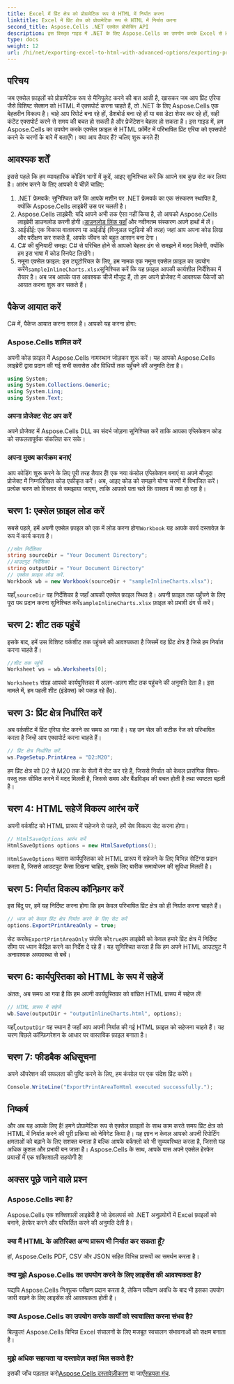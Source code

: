 ```yaml
---
title: Excel में प्रिंट क्षेत्र को प्रोग्रामेटिक रूप से HTML में निर्यात करना
linktitle: Excel में प्रिंट क्षेत्र को प्रोग्रामेटिक रूप से HTML में निर्यात करना
second_title: Aspose.Cells .NET एक्सेल प्रोसेसिंग API
description: इस विस्तृत गाइड में .NET के लिए Aspose.Cells का उपयोग करके Excel से HTML में एक विशिष्ट प्रिंट क्षेत्र को निर्यात करना सीखें। अपने डेटा प्रस्तुतिकरण को अनुकूलित करें।
type: docs
weight: 12
url: /hi/net/exporting-excel-to-html-with-advanced-options/exporting-print-area/
---
```

## परिचय
जब एक्सेल फ़ाइलों को प्रोग्रामेटिक रूप से मैनिपुलेट करने की बात आती है, खासकर जब आप प्रिंट एरिया जैसे विशिष्ट सेक्शन को HTML में एक्सपोर्ट करना चाहते हैं, तो .NET के लिए Aspose.Cells एक बेहतरीन विकल्प है। चाहे आप रिपोर्ट बना रहे हों, डैशबोर्ड बना रहे हों या बस डेटा शेयर कर रहे हों, सही कंटेंट एक्सपोर्ट करने से समय की बचत हो सकती है और प्रेजेंटेशन बेहतर हो सकता है। इस गाइड में, हम Aspose.Cells का उपयोग करके एक्सेल फ़ाइल से HTML फ़ॉर्मेट में परिभाषित प्रिंट एरिया को एक्सपोर्ट करने के चरणों के बारे में बताएँगे। क्या आप तैयार हैं? चलिए शुरू करते हैं!
## आवश्यक शर्तें
इससे पहले कि हम व्यावहारिक कोडिंग भागों में कूदें, आइए सुनिश्चित करें कि आपने सब कुछ सेट कर लिया है। आरंभ करने के लिए आपको ये चीज़ें चाहिए:
1. .NET फ्रेमवर्क: सुनिश्चित करें कि आपके मशीन पर .NET फ्रेमवर्क का एक संस्करण स्थापित है, क्योंकि Aspose.Cells लाइब्रेरी उस पर चलती है।
2.  Aspose.Cells लाइब्रेरी: यदि आपने अभी तक ऐसा नहीं किया है, तो आपको Aspose.Cells लाइब्रेरी डाउनलोड करनी होगी।[डाउनलोड लिंक यहाँ](https://releases.aspose.com/cells/net/) और नवीनतम संस्करण अपने हाथों में लें।
3. आईडीई: एक विकास वातावरण या आईडीई (विजुअल स्टूडियो की तरह) जहां आप अपना कोड लिख और परीक्षण कर सकते हैं, आपके जीवन को बहुत आसान बना देगा।
4. C# की बुनियादी समझ: C# से परिचित होने से आपको बेहतर ढंग से समझने में मदद मिलेगी, क्योंकि हम इस भाषा में कोड स्निपेट लिखेंगे।
5.  नमूना एक्सेल फ़ाइल: इस ट्यूटोरियल के लिए, हम नामक एक नमूना एक्सेल फ़ाइल का उपयोग करेंगे`sampleInlineCharts.xlsx`सुनिश्चित करें कि यह फ़ाइल आपकी कार्यशील निर्देशिका में तैयार है।
अब जब आपके पास आवश्यक चीजें मौजूद हैं, तो हम अपने प्रोजेक्ट में आवश्यक पैकेजों को आयात करना शुरू कर सकते हैं।
## पैकेज आयात करें
C# में, पैकेज आयात करना सरल है। आपको यह करना होगा:
### Aspose.Cells शामिल करें
अपनी कोड फ़ाइल में Aspose.Cells नामस्थान जोड़कर शुरू करें। यह आपको Aspose.Cells लाइब्रेरी द्वारा प्रदान की गई सभी क्लासेस और विधियों तक पहुँचने की अनुमति देता है।
```csharp
using System;
using System.Collections.Generic;
using System.Linq;
using System.Text;
```
### अपना प्रोजेक्ट सेट अप करें
अपने प्रोजेक्ट में Aspose.Cells DLL का संदर्भ जोड़ना सुनिश्चित करें ताकि आपका एप्लिकेशन कोड को सफलतापूर्वक संकलित कर सके।
### अपना मुख्य कार्यक्रम बनाएं
आप कोडिंग शुरू करने के लिए पूरी तरह तैयार हैं! एक नया कंसोल एप्लिकेशन बनाएं या अपने मौजूदा प्रोजेक्ट में निम्नलिखित कोड एकीकृत करें।
अब, आइए कोड को समझने योग्य चरणों में विभाजित करें। प्रत्येक चरण को विस्तार से समझाया जाएगा, ताकि आपको पता चले कि वास्तव में क्या हो रहा है।
## चरण 1: एक्सेल फ़ाइल लोड करें
 सबसे पहले, हमें अपनी एक्सेल फ़ाइल को एक में लोड करना होगा`Workbook` यह आपके कार्य दस्तावेज़ के रूप में कार्य करता है।
```csharp
//स्रोत निर्देशिका
string sourceDir = "Your Document Directory";
//आउटपुट निर्देशिका
string outputDir = "Your Document Directory"
// एक्सेल फ़ाइल लोड करें.
Workbook wb = new Workbook(sourceDir + "sampleInlineCharts.xlsx");
```
 यहाँ,`sourceDir` वह निर्देशिका है जहाँ आपकी एक्सेल फ़ाइल स्थित है। अपनी फ़ाइल तक पहुँचने के लिए पूरा पथ प्रदान करना सुनिश्चित करें`sampleInlineCharts.xlsx` फ़ाइल को प्रभावी ढंग से करें।
## चरण 2: शीट तक पहुंचें
इसके बाद, हमें उस विशिष्ट वर्कशीट तक पहुंचने की आवश्यकता है जिसमें वह प्रिंट क्षेत्र है जिसे हम निर्यात करना चाहते हैं।
```csharp
//शीट तक पहुंचें
Worksheet ws = wb.Worksheets[0];
```
`Worksheets` संग्रह आपको कार्यपुस्तिका में अलग-अलग शीट तक पहुंचने की अनुमति देता है। इस मामले में, हम पहली शीट (इंडेक्स) को पकड़ रहे हैं`0`). 
## चरण 3: प्रिंट क्षेत्र निर्धारित करें
अब वर्कशीट में प्रिंट एरिया सेट करने का समय आ गया है। यह उन सेल की सटीक रेंज को परिभाषित करता है जिन्हें आप एक्सपोर्ट करना चाहते हैं।
```csharp
// प्रिंट क्षेत्र निर्धारित करें.
ws.PageSetup.PrintArea = "D2:M20";
```
हम प्रिंट क्षेत्र को D2 से M20 तक के सेलों में सेट कर रहे हैं, जिससे निर्यात को केवल प्रासंगिक विषय-वस्तु तक सीमित करने में मदद मिलती है, जिससे समय और बैंडविड्थ की बचत होती है तथा स्पष्टता बढ़ती है।
## चरण 4: HTML सहेजें विकल्प आरंभ करें
अपनी वर्कशीट को HTML प्रारूप में सहेजने से पहले, हमें सेव विकल्प सेट करना होगा।
```csharp
// HtmlSaveOptions आरंभ करें
HtmlSaveOptions options = new HtmlSaveOptions();
```
`HtmlSaveOptions` क्लास कार्यपुस्तिका को HTML प्रारूप में सहेजने के लिए विभिन्न सेटिंग्स प्रदान करता है, जिससे आउटपुट कैसा दिखना चाहिए, इसके लिए बारीक समायोजन की सुविधा मिलती है।
## चरण 5: निर्यात विकल्प कॉन्फ़िगर करें
इस बिंदु पर, हमें यह निर्दिष्ट करना होगा कि हम केवल परिभाषित प्रिंट क्षेत्र को ही निर्यात करना चाहते हैं।
```csharp
// ध्वज को केवल प्रिंट क्षेत्र निर्यात करने के लिए सेट करें
options.ExportPrintAreaOnly = true;
```
 सेट करके`ExportPrintAreaOnly` संपत्ति को`true`हम लाइब्रेरी को केवल हमारे प्रिंट क्षेत्र में निर्दिष्ट सीमा पर ध्यान केंद्रित करने का निर्देश दे रहे हैं। यह सुनिश्चित करता है कि हम अपने HTML आउटपुट में अनावश्यक अव्यवस्था से बचें।
## चरण 6: कार्यपुस्तिका को HTML के रूप में सहेजें
अंततः, अब समय आ गया है कि हम अपनी कार्यपुस्तिका को वांछित HTML प्रारूप में सहेज लें!
```csharp
// HTML प्रारूप में सहेजें
wb.Save(outputDir + "outputInlineCharts.html", options);
```
 यहाँ,`outputDir` वह स्थान है जहाँ आप अपनी निर्यात की गई HTML फ़ाइल को सहेजना चाहते हैं। यह चरण पिछले कॉन्फ़िगरेशन के आधार पर वास्तविक फ़ाइल बनाता है।
## चरण 7: फीडबैक अधिसूचना
अपने ऑपरेशन की सफलता की पुष्टि करने के लिए, हम कंसोल पर एक संदेश प्रिंट करेंगे।
```csharp
Console.WriteLine("ExportPrintAreaToHtml executed successfully.");
```
## निष्कर्ष
और अब यह आपके लिए है! हमने प्रोग्रामेटिक रूप से एक्सेल फ़ाइलों के साथ काम करते समय प्रिंट क्षेत्र को HTML में निर्यात करने की पूरी प्रक्रिया को नेविगेट किया है। यह ज्ञान न केवल आपको अपनी रिपोर्टिंग क्षमताओं को बढ़ाने के लिए सशक्त बनाता है बल्कि आपके वर्कफ़्लो को भी सुव्यवस्थित करता है, जिससे यह अधिक कुशल और प्रभावी बन जाता है। Aspose.Cells के साथ, आपके पास अपने एक्सेल हेरफेर प्रयासों में एक शक्तिशाली सहयोगी है!
## अक्सर पूछे जाने वाले प्रश्न
### Aspose.Cells क्या है?
Aspose.Cells एक शक्तिशाली लाइब्रेरी है जो डेवलपर्स को .NET अनुप्रयोगों में Excel फ़ाइलों को बनाने, हेरफेर करने और परिवर्तित करने की अनुमति देती है।
### क्या मैं HTML के अतिरिक्त अन्य प्रारूप भी निर्यात कर सकता हूँ?
हां, Aspose.Cells PDF, CSV और JSON सहित विभिन्न प्रारूपों का समर्थन करता है।
### क्या मुझे Aspose.Cells का उपयोग करने के लिए लाइसेंस की आवश्यकता है?
यद्यपि Aspose.Cells निःशुल्क परीक्षण प्रदान करता है, लेकिन परीक्षण अवधि के बाद भी इसका उपयोग जारी रखने के लिए लाइसेंस की आवश्यकता होती है।
### क्या Aspose.Cells का उपयोग करके कार्यों को स्वचालित करना संभव है?
बिल्कुल! Aspose.Cells विभिन्न Excel संचालनों के लिए मजबूत स्वचालन संभावनाओं को सक्षम बनाता है।
### मुझे अधिक सहायता या दस्तावेज़ कहां मिल सकते हैं?
 इसकी जाँच पड़ताल करो[Aspose.Cells दस्तावेज़ीकरण](https://reference.aspose.com/cells/net/) या जाएँ[सहयता मंच](https://forum.aspose.com/c/cells/9).